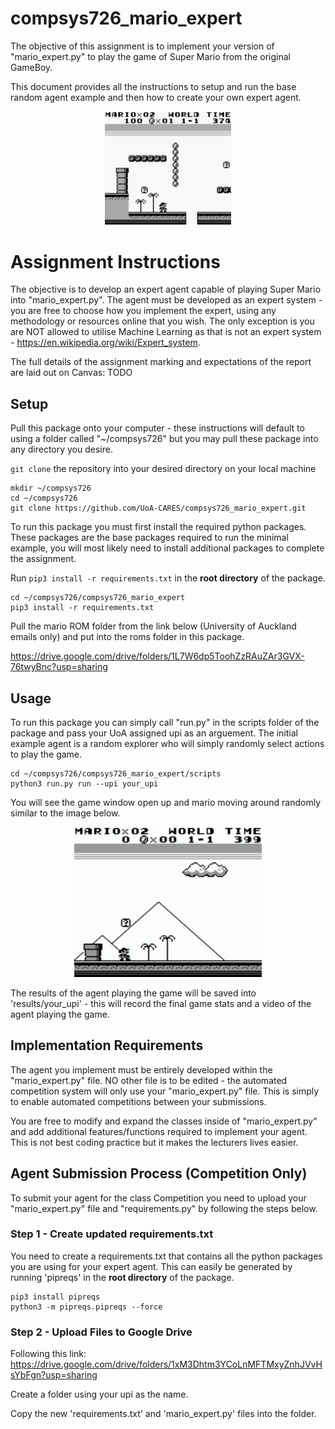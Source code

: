 # compsys726_mario_expert
The objective of this assignment is to implement your version of "mario_expert.py" to play the game of Super Mario from the original GameBoy.

This document provides all the instructions to setup and run the base random agent example and then how to create your own expert agent.

<p align="center">
    <img src="./media/mario.png" style="width: 40%;" />
</p>

# Assignment Instructions
The objective is to develop an expert agent capable of playing Super Mario into "mario_expert.py".
The agent must be developed as an expert system - you are free to choose how you implement the expert, using any methodology or resources online that you wish.
The only exception is you are NOT allowed to utilise Machine Learning as that is not an expert system - https://en.wikipedia.org/wiki/Expert_system.

The full details of the assignment marking and expectations of the report are laid out on Canvas: TODO

## Setup
Pull this package onto your computer - these instructions will default to using a folder called "~/compsys726" but you may pull these package into any directory you desire.

`git clone` the repository into your desired directory on your local machine

```
mkdir ~/compsys726
cd ~/compsys726
git clone https://github.com/UoA-CARES/compsys726_mario_expert.git 
```

To run this package you must first install the required python packages. These packages are the base packages required to run the minimal example, you will most likely need to install additional packages to complete the assignment.

Run `pip3 install -r requirements.txt` in the **root directory** of the package.

```
cd ~/compsys726/compsys726_mario_expert
pip3 install -r requirements.txt
```

Pull the mario ROM folder from the link below (University of Auckland emails only) and put into the roms folder in this package.

https://drive.google.com/drive/folders/1L7W6dp5ToohZzRAuZAr3GVX-76twyBnc?usp=sharing 

## Usage
To run this package you can simply call "run.py" in the scripts folder of the package and pass your UoA assigned upi as an arguement. The initial example agent is a random explorer who will simply randomly select actions to play the game. 

```
cd ~/compsys726/compsys726_mario_expert/scripts
python3 run.py run --upi your_upi
```

You will see the game window open up and mario moving around randomly similar to the image below.

<p align="center">
    <img src="./media/mario.gif"/>
</p>

The results of the agent playing the game will be saved into 'results/your_upi' - this will record the final game stats and a video of the agent playing the game. 

## Implementation Requirements
The agent you implement must be entirely developed within the "mario_expert.py" file. 
NO other file is to be edited - the automated competition system will only use your "mario_expert.py" file. 
This is simply to enable automated competitions between your submissions.

You are free to modify and expand the classes inside of "mario_expert.py" and add additional features/functions required to implement your agent. This is not best coding practice but it makes the lecturers lives easier. 

## Agent Submission Process (Competition Only)
To submit your agent for the class Competition you need to upload your "mario_expert.py" file and "requirements.py" by following the steps below.

### Step 1 - Create updated requirements.txt
You need to create a requirements.txt that contains all the python packages you are using for your expert agent.
This can easily be generated by running 'pipreqs' in the **root directory** of the package.

```
pip3 install pipreqs
python3 -m pipreqs.pipreqs --force
```

### Step 2 - Upload Files to Google Drive
Following this link: https://drive.google.com/drive/folders/1xM3Dhtm3YCoLnMFTMxyZnhJVvHsYbFgn?usp=sharing 

Create a folder using your upi as the name. 

Copy the new 'requirements.txt' and 'mario_expert.py' files into the folder. 